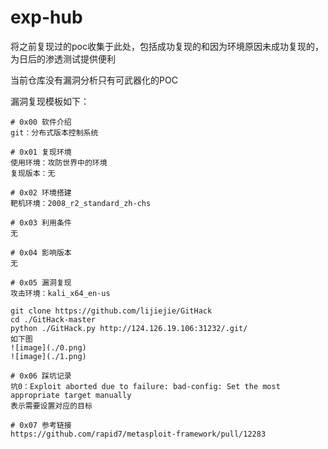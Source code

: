 # exp-hub
将之前复现过的poc收集于此处，包括成功复现的和因为环境原因未成功复现的，为日后的渗透测试提供便利

当前仓库没有漏洞分析只有可武器化的POC

漏洞复现模板如下：
```
# 0x00 软件介绍
git：分布式版本控制系统

# 0x01 复现环境
使用环境：攻防世界中的环境  
复现版本：无

# 0x02 环境搭建
靶机环境：2008_r2_standard_zh-chs

# 0x03 利用条件
无

# 0x04 影响版本
无

# 0x05 漏洞复现
攻击环境：kali_x64_en-us

git clone https://github.com/lijiejie/GitHack  
cd ./GitHack-master  
python ./GitHack.py http://124.126.19.106:31232/.git/  
如下图  
![image](./0.png)  
![image](./1.png)  

# 0x06 踩坑记录
坑0：Exploit aborted due to failure: bad-config: Set the most appropriate target manually  
表示需要设置对应的目标

# 0x07 参考链接
https://github.com/rapid7/metasploit-framework/pull/12283
```
